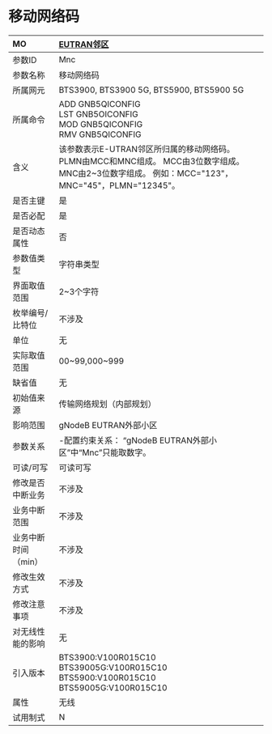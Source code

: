 # 移动网络码<table><thread><tr><th align = "left">MO</th><th align = "left"><a href = "index.html#移动网络码-2">EUTRAN邻区</a></td></tr></thread><tbody><tr><td>参数ID</td><td>Mnc</td></tr><tr><td>参数名称</td><td>移动网络码</td></tr><tr><td>所属网元</td><td>BTS3900, BTS3900 5G, BTS5900, BTS5900 5G</td></tr><tr><td>所属命令</td><td>ADD GNB5QICONFIG<br>LST GNB5OICONFIG<br>MOD GNB5QICONFIG<br>RMV GNB5QICONFIG</td></tr><tr><td>含义</td><td>该参数表示E-UTRAN邻区所归属的移动网络码。
PLMN由MCC和MNC组成。
MCC由3位数字组成。
MNC由2~3位数字组成。
例如：MCC="123"，MNC="45"，PLMN="12345"。</td></tr><tr><td>是否主键</td><td>是</td></tr><tr><td>是否必配</td><td>是</td></tr><tr><td>是否动态属性</td><td>否</td></tr><tr><td>参数值类型</td><td>字符串类型</td></tr><tr><td>界面取值范围</td><td>2~3个字符</td></tr><tr><td>枚举编号/比特位</td><td>不涉及</td></tr><tr><td>单位</td><td>无</td></tr><tr><td>实际取值范围</td><td>00~99,000~999</td></tr><tr><td>缺省值</td><td>无</td></tr><tr><td>初始值来源</td><td>传输网络规划（内部规划）</td></tr><tr><td>影响范围</td><td>gNodeB EUTRAN外部小区</td></tr><tr><td>参数关系</td><td>-配置约束关系：
“gNodeB EUTRAN外部小区”中“Mnc”只能取数字。</td></tr><tr><td>可读/可写</td><td>可读可写</td></tr><tr><td>修改是否中断业务</td><td>不涉及</td></tr><tr><td>业务中断范围</td><td>不涉及</td></tr><tr><td>业务中断时间（min）</td><td>不涉及</td></tr><tr><td>修改生效方式</td><td>不涉及</td></tr><tr><td>修改注意事项</td><td>不涉及</td></tr><tr><td>对无线性能的影响</td><td>无</td></tr><tr><td>引入版本</td><td>BTS3900:V100R015C10<br>BTS39005G:V100R015C10<br>BTS5900:V100R015C10<br>BTS59005G:V100R015C10</td></tr><tr><td>属性</td><td>无线</td></tr><tr><td>试用制式</td><td>N</td></tr></tbody></table>